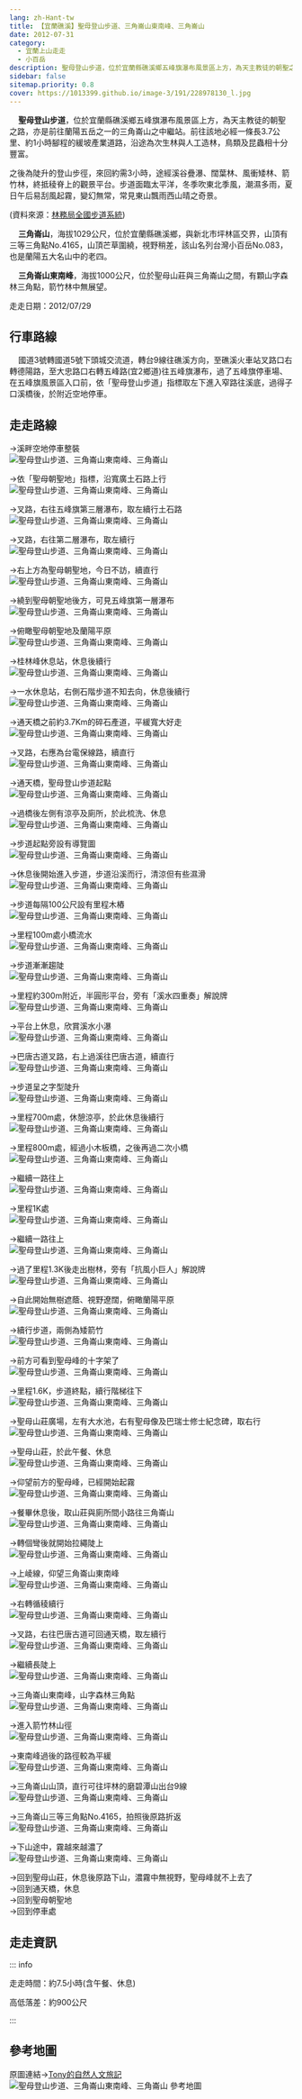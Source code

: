 ```yaml
---
lang: zh-Hant-tw
title: 【宜蘭礁溪】聖母登山步道、三角崙山東南峰、三角崙山
date: 2012-07-31
category: 
  - 宜蘭上山走走
  - 小百岳
description: 聖母登山步道，位於宜蘭縣礁溪鄉五峰旗瀑布風景區上方，為天主教徒的朝聖之路，亦是前往蘭陽五岳之一的三角崙山之中繼站。前往該地必經一條長3.7公里、約1小時腳程的緩坡產業道路，沿途為次生林與人工造林，鳥類及昆蟲相十分豐富。之後為陡升的登山步徑，來回約需3小時，途經溪谷疊瀑、闊葉林、風衝矮林、箭竹林，終抵稜脊上的觀景平台。步道面臨太平洋，冬季吹東北季風，潮濕多雨，夏日午后易刮風起霧，變幻無常，常見東山飄雨西山晴之奇景。
sidebar: false
sitemap.priority: 0.8
cover: https://1013399.github.io/image-3/191/228978130_l.jpg
---
```


    **聖母登山步道**，位於宜蘭縣礁溪鄉五峰旗瀑布風景區上方，為天主教徒的朝聖之路，亦是前往蘭陽五岳之一的三角崙山之中繼站。前往該地必經一條長3.7公里、約1小時腳程的緩坡產業道路，沿途為次生林與人工造林，鳥類及昆蟲相十分豐富。

<!-- more -->

之後為陡升的登山步徑，來回約需3小時，途經溪谷疊瀑、闊葉林、風衝矮林、箭竹林，終抵稜脊上的觀景平台。步道面臨太平洋，冬季吹東北季風，潮濕多雨，夏日午后易刮風起霧，變幻無常，常見東山飄雨西山晴之奇景。

(資料來源：[林務局全國步道系統](http://recreation.forest.gov.tw/Rt/RT_2_1.aspx?TR_ID=009))  


    **三角崙山**，海拔1029公尺，位於宜蘭縣礁溪鄉，與新北市坪林區交界，山頂有三等三角點No.4165，山頂芒草圍繞，視野稍差，該山名列台灣小百岳No.083，也是蘭陽五大名山中的老四。  

    **三角崙山東南峰**，海拔1000公尺，位於聖母山莊與三角崙山之間，有顆山字森林三角點，箭竹林中無展望。

走走日期：2012/07/29

## 行車路線
    國道3號轉國道5號下頭城交流道，轉台9線往礁溪方向，至礁溪火車站叉路口右轉德陽路，至大忠路口右轉五峰路(宜2鄉道)往五峰旗瀑布，過了五峰旗停車場、在五峰旗風景區入口前，依「聖母登山步道」指標取左下進入窄路往溪底，過得子口溪橋後，於附近空地停車。

## 走走路線
→溪畔空地停車整裝  
![聖母登山步道、三角崙山東南峰、三角崙山](https://1013399.github.io/image-3/191/228977999_l.jpg)

→依「聖母朝聖地」指標，沿寬廣土石路上行  
![聖母登山步道、三角崙山東南峰、三角崙山](https://1013399.github.io/image-3/191/228978025_l.jpg)

→叉路，右往五峰旗第三層瀑布，取左續行土石路  
![聖母登山步道、三角崙山東南峰、三角崙山](https://1013399.github.io/image-3/191/228978029_l.jpg)

→叉路，右往第二層瀑布，取左續行  
![聖母登山步道、三角崙山東南峰、三角崙山](https://1013399.github.io/image-3/191/228978034_l.jpg)

→右上方為聖母朝聖地，今日不訪，續直行  
![聖母登山步道、三角崙山東南峰、三角崙山](https://1013399.github.io/image-3/191/228978037_l.jpg)

→繞到聖母朝聖地後方，可見五峰旗第一層瀑布  
![聖母登山步道、三角崙山東南峰、三角崙山](https://1013399.github.io/image-3/191/228978039_l.jpg)

→俯瞰聖母朝聖地及蘭陽平原  
![聖母登山步道、三角崙山東南峰、三角崙山](https://1013399.github.io/image-3/191/228978042_l.jpg)

→桂林峰休息站，休息後續行  
![聖母登山步道、三角崙山東南峰、三角崙山](https://1013399.github.io/image-3/191/228978045_l.jpg)

→一水休息站，右側石階步道不知去向，休息後續行  
![聖母登山步道、三角崙山東南峰、三角崙山](https://1013399.github.io/image-3/191/228978048_l.jpg)

→通天橋之前約3.7Km的碎石產道，平緩寬大好走  
![聖母登山步道、三角崙山東南峰、三角崙山](https://1013399.github.io/image-3/191/228978053_l.jpg)

→叉路，右應為台電保線路，續直行  
![聖母登山步道、三角崙山東南峰、三角崙山](https://1013399.github.io/image-3/191/228978059_l.jpg)

→通天橋，聖母登山步道起點  
![聖母登山步道、三角崙山東南峰、三角崙山](https://1013399.github.io/image-3/191/228978063_l.jpg)

→過橋後左側有涼亭及廁所，於此梳洗、休息  
![聖母登山步道、三角崙山東南峰、三角崙山](https://1013399.github.io/image-3/191/228978069_l.jpg)

→步道起點旁設有導覽圖  
![聖母登山步道、三角崙山東南峰、三角崙山](https://1013399.github.io/image-3/191/228978072_l.jpg)

→休息後開始進入步道，步道沿溪而行，清涼但有些濕滑  
![聖母登山步道、三角崙山東南峰、三角崙山](https://1013399.github.io/image-3/191/228978077_l.jpg)

→步道每隔100公尺設有里程木樁  
![聖母登山步道、三角崙山東南峰、三角崙山](https://1013399.github.io/image-3/191/228978081_l.jpg)

→里程100m處小橋流水  
![聖母登山步道、三角崙山東南峰、三角崙山](https://1013399.github.io/image-3/191/228978082_l.jpg)

→步道漸漸趨陡  
![聖母登山步道、三角崙山東南峰、三角崙山](https://1013399.github.io/image-3/191/228978084_l.jpg)

→里程約300m附近，半圓形平台，旁有「溪水四重奏」解說牌  
![聖母登山步道、三角崙山東南峰、三角崙山](https://1013399.github.io/image-3/191/228978092_l.jpg)

→平台上休息，欣賞溪水小瀑  
![聖母登山步道、三角崙山東南峰、三角崙山](https://1013399.github.io/image-3/191/228978093_l.jpg)

→巴唐古道叉路，右上過溪往巴唐古道，續直行  
![聖母登山步道、三角崙山東南峰、三角崙山](https://1013399.github.io/image-3/191/228978095_l.jpg)

→步道呈之字型陡升  
![聖母登山步道、三角崙山東南峰、三角崙山](https://1013399.github.io/image-3/191/228978098_l.jpg)

→里程700m處，休憩涼亭，於此休息後續行  
![聖母登山步道、三角崙山東南峰、三角崙山](https://1013399.github.io/image-3/191/228978102_l.jpg)

→里程800m處，經過小木板橋，之後再過二次小橋  
![聖母登山步道、三角崙山東南峰、三角崙山](https://1013399.github.io/image-3/191/228978107_l.jpg)

→繼續一路往上  
![聖母登山步道、三角崙山東南峰、三角崙山](https://1013399.github.io/image-3/191/228978110_l.jpg)

→里程1K處  
![聖母登山步道、三角崙山東南峰、三角崙山](https://1013399.github.io/image-3/191/228978116_l.jpg)

→繼續一路往上  
![聖母登山步道、三角崙山東南峰、三角崙山](https://1013399.github.io/image-3/191/228978121_l.jpg)

→過了里程1.3K後走出樹林，旁有「抗風小巨人」解說牌  
![聖母登山步道、三角崙山東南峰、三角崙山](https://1013399.github.io/image-3/191/228978126_l.jpg)

→自此開始無樹遮蔭、視野遼闊，俯瞰蘭陽平原  
![聖母登山步道、三角崙山東南峰、三角崙山](https://1013399.github.io/image-3/191/228978130_l.jpg)

→續行步道，兩側為矮箭竹  
![聖母登山步道、三角崙山東南峰、三角崙山](https://1013399.github.io/image-3/191/228978137_l.jpg)

→前方可看到聖母峰的十字架了  
![聖母登山步道、三角崙山東南峰、三角崙山](https://1013399.github.io/image-3/191/228978144_l.jpg)

→里程1.6K，步道終點，續行階梯往下  
![聖母登山步道、三角崙山東南峰、三角崙山](https://1013399.github.io/image-3/191/228978146_l.jpg)

→聖母山莊廣場，左有大水池，右有聖母像及巴瑞士修士紀念碑，取右行  
![聖母登山步道、三角崙山東南峰、三角崙山](https://1013399.github.io/image-3/191/228978153_l.jpg)

→聖母山莊，於此午餐、休息  
![聖母登山步道、三角崙山東南峰、三角崙山](https://1013399.github.io/image-3/191/228978158_l.jpg)

→仰望前方的聖母峰，已經開始起霧  
![聖母登山步道、三角崙山東南峰、三角崙山](https://1013399.github.io/image-3/191/228978162_l.jpg)

→餐畢休息後，取山莊與廁所間小路往三角崙山  
![聖母登山步道、三角崙山東南峰、三角崙山](https://1013399.github.io/image-3/191/228978167_l.jpg)

→轉個彎後就開始拉繩陡上  
![聖母登山步道、三角崙山東南峰、三角崙山](https://1013399.github.io/image-3/191/228978172_l.jpg)

→上崚線，仰望三角崙山東南峰  
![聖母登山步道、三角崙山東南峰、三角崙山](https://1013399.github.io/image-3/191/228978178_l.jpg)

→右轉循稜續行  
![聖母登山步道、三角崙山東南峰、三角崙山](https://1013399.github.io/image-3/191/228978182_l.jpg)

→叉路，右往巴唐古道可回通天橋，取左續行  
![聖母登山步道、三角崙山東南峰、三角崙山](https://1013399.github.io/image-3/191/228978185_l.jpg)

→繼續長陡上  
![聖母登山步道、三角崙山東南峰、三角崙山](https://1013399.github.io/image-3/191/228978188_l.jpg)

→三角崙山東南峰，山字森林三角點  
![聖母登山步道、三角崙山東南峰、三角崙山](https://1013399.github.io/image-3/191/228978193_l.jpg)

→進入箭竹林山徑  
![聖母登山步道、三角崙山東南峰、三角崙山](https://1013399.github.io/image-3/191/228978198_l.jpg)

→東南峰過後的路徑較為平緩  
![聖母登山步道、三角崙山東南峰、三角崙山](https://1013399.github.io/image-3/191/228978199_l.jpg)

→三角崙山山頂，直行可往坪林的磨碧潭山出台9線  
![聖母登山步道、三角崙山東南峰、三角崙山](https://1013399.github.io/image-3/191/228978203_l.jpg)

→三角崙山三等三角點No.4165，拍照後原路折返  
![聖母登山步道、三角崙山東南峰、三角崙山](https://1013399.github.io/image-3/191/228978208_l.jpg)

→下山途中，霧越來越濃了  
![聖母登山步道、三角崙山東南峰、三角崙山](https://1013399.github.io/image-3/191/228978210_l.jpg)

→回到聖母山莊，休息後原路下山，濃霧中無視野，聖母峰就不上去了  
→回到通天橋，休息  
→回到聖母朝聖地  
→回到停車處

## 走走資訊

::: info

走走時間：約7.5小時(含午餐、休息)

高低落差：約900公尺

:::

## 參考地圖
原圖連結→[Tony的自然人文旅記](http://www.tonyhuang39.com/tony0511/tony0511.html)  
![聖母登山步道、三角崙山東南峰、三角崙山 參考地圖](https://1013399.github.io/image-3/191/228979169_l.jpg)